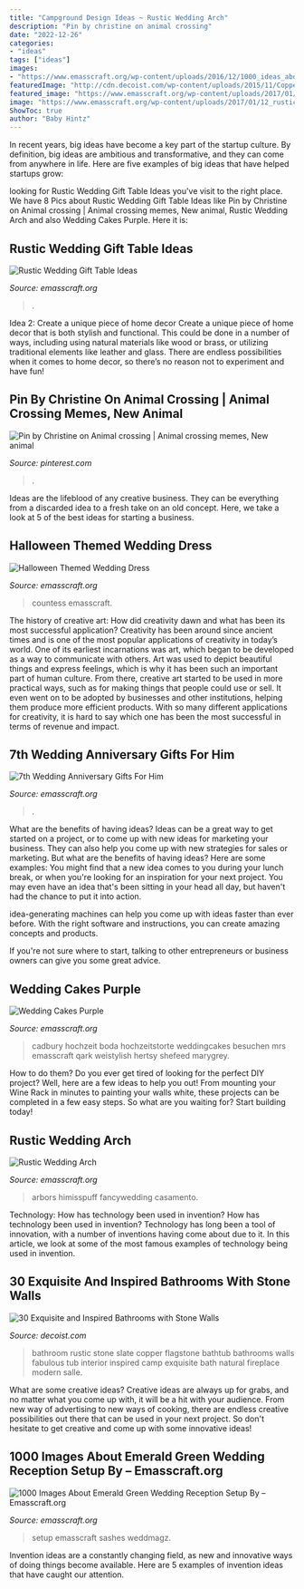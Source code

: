 ```yaml
---
title: "Campground Design Ideas ~ Rustic Wedding Arch"
description: "Pin by christine on animal crossing"
date: "2022-12-26"
categories:
- "ideas"
tags: ["ideas"]
images:
- "https://www.emasscraft.org/wp-content/uploads/2016/12/1000_ideas_about_7th_anniversary_gifts_on_emasscraft_org_0.jpg"
featuredImage: "http://cdn.decoist.com/wp-content/uploads/2015/11/Copper-bathtub-and-Flagstone-Slate-create-a-fabulous-rustic-bathroom.jpg"
featured_image: "https://www.emasscraft.org/wp-content/uploads/2017/01/12_rustic_wedding_ideas_from_etsy_5.jpg"
image: "https://www.emasscraft.org/wp-content/uploads/2017/01/12_rustic_wedding_ideas_from_etsy_5.jpg"
ShowToc: true
author: "Baby Hintz"
---
```



In recent years, big ideas have become a key part of the startup culture. By definition, big ideas are ambitious and transformative, and they can come from anywhere in life. Here are five examples of big ideas that have helped startups grow: 

	

		
looking for Rustic Wedding Gift Table Ideas you've visit to the right place. We have 8 Pics about Rustic Wedding Gift Table Ideas like Pin by Christine on Animal crossing | Animal crossing memes, New animal, Rustic Wedding Arch and also Wedding Cakes Purple. Here it is:
		
    
## Rustic Wedding Gift Table Ideas

<img loading=lazy src="https://www.emasscraft.org/wp-content/uploads/2017/01/12_rustic_wedding_ideas_from_etsy_5.jpg" onerror="this.onerror=null;this.src='https://tse3.mm.bing.net/th?id=OIP.Sh9u0CoIUx4ZQdcIWdFikQHaLH&amp;pid=15.1';" alt="Rustic Wedding Gift Table Ideas">

_Source: emasscraft.org_

>. 

	

Idea 2: Create a unique piece of home decor
Create a unique piece of home decor that is both stylish and functional. This could be done in a number of ways, including using natural materials like wood or brass, or utilizing traditional elements like leather and glass. There are endless possibilities when it comes to home decor, so there’s no reason not to experiment and have fun!

    
## Pin By Christine On Animal Crossing | Animal Crossing Memes, New Animal

<img loading=lazy src="https://i.pinimg.com/736x/ef/00/c8/ef00c8b4f8f4f854d6e2e9da9db91df0.jpg" onerror="this.onerror=null;this.src='https://tse2.mm.bing.net/th?id=OIP.ZkQpMx1jULUca372_5R-SgHaEK&amp;pid=15.1';" alt="Pin by Christine on Animal crossing | Animal crossing memes, New animal">

_Source: pinterest.com_

>. 

	

Ideas are the lifeblood of any creative business. They can be everything from a discarded idea to a fresh take on an old concept. Here, we take a look at 5 of the best ideas for starting a business.

    
## Halloween Themed Wedding Dress

<img loading=lazy src="https://www.emasscraft.org/wp-content/uploads/2017/05/17_best_images_about_wedding_dresses_on_emasscraft_org_3-2.jpg" onerror="this.onerror=null;this.src='https://tse3.mm.bing.net/th?id=OIP.vqGk5uqR0udgyZH3pV5oBAHaGs&amp;pid=15.1';" alt="Halloween Themed Wedding Dress">

_Source: emasscraft.org_

>countess emasscraft. 

	

The history of creative art: How did creativity dawn and what has been its most successful application?
Creativity has been around since ancient times and is one of the most popular applications of creativity in today’s world. One of its earliest incarnations was art, which began to be developed as a way to communicate with others. Art was used to depict beautiful things and express feelings, which is why it has been such an important part of human culture. From there, creative art started to be used in more practical ways, such as for making things that people could use or sell. It even went on to be adopted by businesses and other institutions, helping them produce more efficient products. With so many different applications for creativity, it is hard to say which one has been the most successful in terms of revenue and impact.

    
## 7th Wedding Anniversary Gifts For Him

<img loading=lazy src="https://www.emasscraft.org/wp-content/uploads/2016/12/1000_ideas_about_7th_anniversary_gifts_on_emasscraft_org_0.jpg" onerror="this.onerror=null;this.src='https://tse2.mm.bing.net/th?id=OIP.qt32eKlfXI6XF4AHgc9kSAHaJ6&amp;pid=15.1';" alt="7th Wedding Anniversary Gifts For Him">

_Source: emasscraft.org_

>. 

	

What are the benefits of having ideas?
Ideas can be a great way to get started on a project, or to come up with new ideas for marketing your business. They can also help you come up with new strategies for sales or marketing. But what are the benefits of having ideas? Here are some examples: 
You might find that a new idea comes to you during your lunch break, or when you're looking for an inspiration for your next project. You may even have an idea that's been sitting in your head all day, but haven't had the chance to put it into action. 

idea-generating machines can help you come up with ideas faster than ever before. With the right software and instructions, you can create amazing concepts and products. 

If you're not sure where to start, talking to other entrepreneurs or business owners can give you some great advice.

    
## Wedding Cakes Purple

<img loading=lazy src="https://www.emasscraft.org/wp-content/uploads/2017/02/1000_ideas_about_purple_wedding_cakes_on_emasscraft_org_8.jpg" onerror="this.onerror=null;this.src='https://tse1.mm.bing.net/th?id=OIP.lbJONprh7N-99zdCBNpk3wHaJ4&amp;pid=15.1';" alt="Wedding Cakes Purple">

_Source: emasscraft.org_

>cadbury hochzeit boda hochzeitstorte weddingcakes besuchen mrs emasscraft qark weistylish hertsy shefeed marygrey. 

	

How to do them?
Do you ever get tired of looking for the perfect DIY project? Well, here are a few ideas to help you out! From mounting your Wine Rack in minutes to painting your walls white, these projects can be completed in a few easy steps. So what are you waiting for? Start building today!

    
## Rustic Wedding Arch

<img loading=lazy src="https://www.emasscraft.org/wp-content/uploads/2017/01/1000_ideas_about_rustic_wedding_arches_on_emasscraft_org_2.jpg" onerror="this.onerror=null;this.src='https://tse3.mm.bing.net/th?id=OIP.fmZaCO-6RGMg2E9zFgrY0AHaJ4&amp;pid=15.1';" alt="Rustic Wedding Arch">

_Source: emasscraft.org_

>arbors himisspuff fancywedding casamento. 

	

Technology: How has technology been used in invention?
How has technology been used in invention? Technology has long been a tool of innovation, with a number of inventions having come about due to it. In this article, we look at some of the most famous examples of technology being used in invention.

    
## 30 Exquisite And Inspired Bathrooms With Stone Walls

<img loading=lazy src="http://cdn.decoist.com/wp-content/uploads/2015/11/Copper-bathtub-and-Flagstone-Slate-create-a-fabulous-rustic-bathroom.jpg" onerror="this.onerror=null;this.src='https://tse1.mm.bing.net/th?id=OIP.jVVrJG087iojKsFplfHmhwHaE6&amp;pid=15.1';" alt="30 Exquisite and Inspired Bathrooms with Stone Walls">

_Source: decoist.com_

>bathroom rustic stone slate copper flagstone bathtub bathrooms walls fabulous tub interior inspired camp exquisite bath natural fireplace modern salle. 

	

What are some creative ideas?
Creative ideas are always up for grabs, and no matter what you come up with, it will be a hit with your audience. From new way of advertising to new ways of cooking, there are endless creative possibilities out there that can be used in your next project. So don't hesitate to get creative and come up with some innovative ideas!

    
## 1000 Images About Emerald Green Wedding Reception Setup By – Emasscraft.org

<img loading=lazy src="https://www.emasscraft.org/wp-content/uploads/2017/01/1000_images_about_emerald_green_wedding_reception_setup_by_0.jpg" onerror="this.onerror=null;this.src='https://tse2.mm.bing.net/th?id=OIP.Q-Q5QxnL47RqUQXWDvxUHQHaJ3&amp;pid=15.1';" alt="1000 Images About Emerald Green Wedding Reception Setup By – Emasscraft.org">

_Source: emasscraft.org_

>setup emasscraft sashes weddmagz. 

	

Invention ideas are a constantly changing field, as new and innovative ways of doing things become available. Here are 5 examples of invention ideas that have caught our attention.

